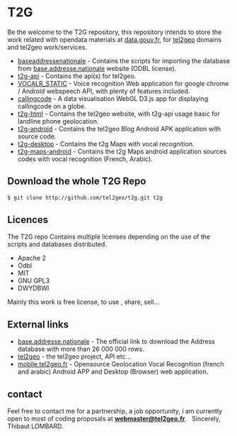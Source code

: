 # T2G
Be the welcome to the T2G repository, this repository intends to store the work related with opendata materials at [data.gouv.fr], for [tel2geo] domains and tel2geo work/services. 

* [baseaddressenationale] - Contains the scripts for importing the database from [base.addresse.nationale] website (ODBL license).
* [t2g-api] - Contains the api(s) for tel2geo.
* [VOCALR_STATIC] - Voice recognition Web application for google chrome / Android webspeech API, with plenty of features included.
* [callingcode] - A data visualisation WebGL D3.js app for displaying callingcode on a globe. 
* [t2g-html] - Contains the tel2geo website, with t2g-api usage basic for landline phone geolocation. 
* [t2g-android] - Contains the tel2geo Blog Android APK application with source code.
* [t2g-desktop] - Contains the t2g Maps with vocal recognition.
* [t2g-maps-android] - Contains the t2g Maps android application sources codes with vocal recognition (French, Arabic).



## Download the whole T2G Repo
```sh
$ git clone http://github.com/tel2geo/t2g.git t2g

```

## Licences
The T2G repo Contains multiple licenses depending on the use of the scripts and databases distributed.
* Apache 2
* Odbl
* MIT
* GNU GPL3
* DWYDBWI

Mainly this work is free license, to use , share, sell...
## External links
* [base.addresse.nationale] -   The official link to download the Address database with more than 26 000 000 rows.
* [tel2geo] - the tel2geo project, API etc...
* [mobile.tel2geo.fr] - Opensource Geolocation Vocal Recognition (french and arabic) Android APP and Desktop (Browser) web application.



## contact
Feel free to contact me for a partnership, a job opportunity, i am currently open to most of coding proposals at **webmaster@tel2geo.fr**.
&nbsp;
Sincerely,
Thibaut LOMBARD.


[comment]: #
   [data.gouv.fr]: <http://www.data.gouv.fr/fr/>
   [tel2geo]: <https://tel2geo.fr>
   [base.addresse.nationale]: <http://adresse.data.gouv.fr/>
   [baseaddressenationale]: <https://github.com/tel2geo/t2g/tree/master/baseaddressenationale/>
   [t2g-api]: <https://github.com/tel2geo/t2g/tree/master/api/>
   [t2g-html]: <https://github.com/tel2geo/t2g/tree/master/t2ghtml/>
   [VOCALR_STATIC]: <https://github.com/tel2geo/t2g/tree/master/VOCALR_STATIC/>
   [callingcode]: <https://github.com/tel2geo/t2g/tree/master/callingcode>
   [t2g-android]: <https://github.com/tel2geo/t2g/tree/master/t2g-android>
   [t2g-desktop]: <https://github.com/tel2geo/t2g/tree/master/t2g-desktop>
   [t2g-maps-android]: <https://github.com/tel2geo/t2g/tree/master/t2g-maps-android>
   [mobile.tel2geo.fr]: <https://mobile.tel2geo.fr/>

  

